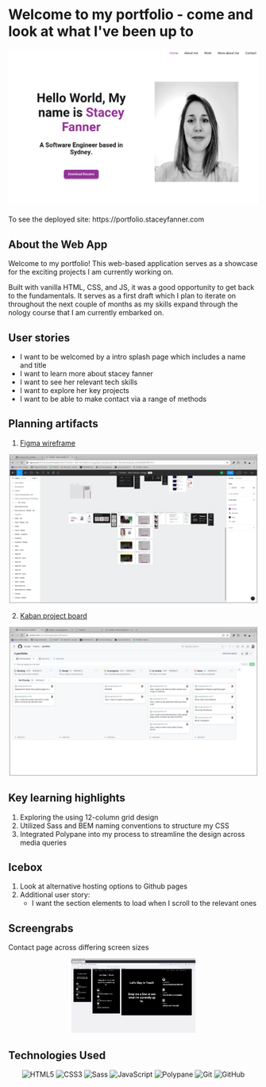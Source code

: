 # Welcome to my portfolio - come and look at what I've been up to

<!-- <div align="center">

  <img src="./assets/images/mobile-homepage.png" alt="Homepage Screenshot">

</div> -->

<div align="center">

  <img src="./assets/images/desktop-homepage.png" alt="Homepage Screenshot">

</div>
 
 <br>
To see the deployed site: https://portfolio.staceyfanner.com

## About the Web App

Welcome to my portfolio! This web-based application serves as a showcase for the exciting projects I am currently working on.

Built with vanilla HTML, CSS, and JS, it was a good opportunity to get back to the fundamentals. It serves as a first draft which I plan to iterate on throughout the next couple of months as my skills expand through the nology course that I am currently embarked on.

## User stories

- I want to be welcomed by a intro splash page which includes a name and title
- I want to learn more about stacey fanner
- I want to see her relevant tech skills
- I want to explore her key projects
- I want to be able to make contact via a range of methods

## Planning artifacts

1. [Figma wireframe](<https://www.figma.com/file/5TgUXIooWHFEpJBoSCQFDr/Portfolio---Web-%26-Mobile-(nology)?type=design&node-id=0%3A1&mode=design&t=woVCtkQQ5AKWk7Y6-1>)

<div align="center">
 <img src="./assets/images/figma.png" title="Figma wireframe" width="500" height="300">
 </div>

2. [Kaban project board](https://github.com/users/staceyjf/projects/6/views/2)

<div align="center">
 <img src="./assets/images/project-board.png" title="Github Project board" width="500" height="300">
 </div>

## Key learning highlights

1. Exploring the using 12-column grid design
2. Utilized Sass and BEM naming conventions to structure my CSS
3. Integrated Polypane into my process to streamline the design across media queries

## Icebox

1. Look at alternative hosting options to Github pages
2. Additional user story:
   - I want the section elements to load when I scroll to the relevant ones

## Screengrabs

Contact page across differing screen sizes

<div align="center">
<img src="./assets/images/polypane.png" title="Logon page" width="250" height="150"> 
</div>

<div align="left">

## Technologies Used

<div align="center">

![HTML5](https://img.shields.io/badge/-HTML5-05122A?style=flat&logo=html5)
![CSS3](https://img.shields.io/badge/-CSS3-05122A?style=flat&logo=css3)
![Sass](https://img.shields.io/badge/-Sass-05122A?style=flat&logo=sass)
![JavaScript](https://img.shields.io/badge/-JavaScript-05122A?style=flat&logo=javascript)
![Polypane](https://img.shields.io/badge/-Polypane-05122A?style=flat&logo=polypane)
![Git](https://img.shields.io/badge/-Git-05122A?style=flat&logo=git)
![GitHub](https://img.shields.io/badge/-GitHub-05122A?style=flat&logo=github)

</div>

</div>
